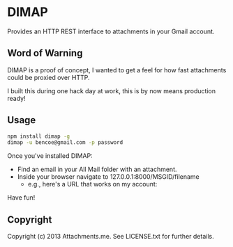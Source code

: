 DIMAP
===============

Provides an HTTP REST interface to attachments in your Gmail account.

Word of Warning
---------------

DIMAP is a proof of concept, I wanted to get a feel for how fast attachments could be proxied over HTTP.

I built this during one hack day at work, this is by now means production ready!

Usage
-----

```bash
npm install dimap -g
dimap -u bencoe@gmail.com -p password
```

Once you've installed DIMAP:

* Find an email in your All Mail folder with an attachment.
* Inside your browser navigate to 127.0.0.1:8000/MSGID/filename
  * e.g., here's a URL that works on my account:

Have fun!

Copyright
---------

Copyright (c) 2013 Attachments.me. See LICENSE.txt for further details.